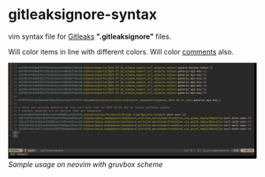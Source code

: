 # gitleaksignore-syntax

vim syntax file for [Gitleaks](https://github.com/gitleaks/gitleaks) **".gitleaksignore"** files.

Will color items in line with different colors.
Will color [comments](https://github.com/gitleaks/gitleaks/issues/1425) also.

![](screenshot.png)
*Sample usage on neovim with gruvbox scheme*

